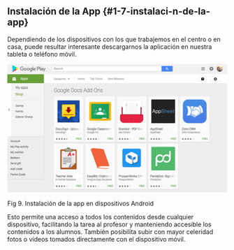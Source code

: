 ## Instalación de la App {#1-7-instalaci-n-de-la-app}

Dependiendo de los dispositivos con los que trabajemos en el centro o en casa, puede resultar interesante descargarnos la aplicación en nuestra tableta o teléfono móvil.

![Mod1_9.png](../images/image30.png)

Fig 9\. Instalación de la app en dispositivos Android

Esto permite una acceso a todos los contenidos desde cualquier dispositivo, facilitando la tarea al profesor y manteniendo accesible los contenidos a los alumnos. También posibilita subir con mayor celeridad fotos o vídeos tomados directamente con el dispositivo móvil.